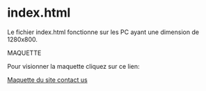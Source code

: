   
  # index.html

Le fichier index.html fonctionne sur les PC ayant une dimension de 1280x800.
  
  MAQUETTE

Pour visionner la maquette cliquez sur ce lien:

[Maquette du site contact us](https://www.figma.com/file/S7yLB1dKVpbqWzRko5I98c/Contact-us)
